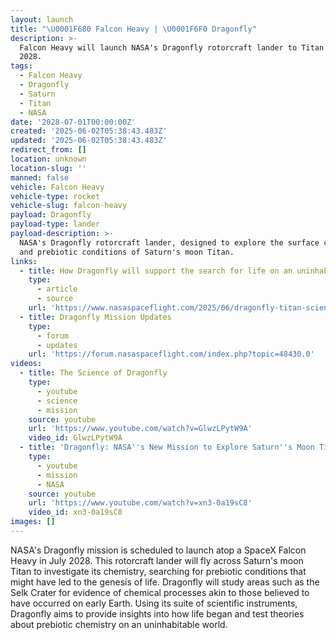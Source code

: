 ```yaml
---
layout: launch
title: "\U0001F680 Falcon Heavy | \U0001F6F0 Dragonfly"
description: >-
  Falcon Heavy will launch NASA's Dragonfly rotorcraft lander to Titan in July
  2028.
tags:
  - Falcon Heavy
  - Dragonfly
  - Saturn
  - Titan
  - NASA
date: '2028-07-01T00:00:00Z'
created: '2025-06-02T05:38:43.483Z'
updated: '2025-06-02T05:38:43.483Z'
redirect_from: []
location: unknown
location-slug: ''
manned: false
vehicle: Falcon Heavy
vehicle-type: rocket
vehicle-slug: falcon-heavy
payload: Dragonfly
payload-type: lander
payload-description: >-
  NASA's Dragonfly rotorcraft lander, designed to explore the surface chemistry
  and prebiotic conditions of Saturn's moon Titan.
links:
  - title: How Dragonfly will support the search for life on an uninhabitable world
    type:
      - article
      - source
    url: 'https://www.nasaspaceflight.com/2025/06/dragonfly-titan-science/'
  - title: Dragonfly Mission Updates
    type:
      - forum
      - updates
    url: 'https://forum.nasaspaceflight.com/index.php?topic=48430.0'
videos:
  - title: The Science of Dragonfly
    type:
      - youtube
      - science
      - mission
    source: youtube
    url: 'https://www.youtube.com/watch?v=GlwzLPytW9A'
    video_id: GlwzLPytW9A
  - title: 'Dragonfly: NASA''s New Mission to Explore Saturn''s Moon Titan'
    type:
      - youtube
      - mission
      - NASA
    source: youtube
    url: 'https://www.youtube.com/watch?v=xn3-0a19sC8'
    video_id: xn3-0a19sC8
images: []
---
```

NASA's Dragonfly mission is scheduled to launch atop a SpaceX Falcon Heavy in July 2028. This rotorcraft lander will fly across Saturn's moon Titan to investigate its chemistry, searching for prebiotic conditions that might have led to the genesis of life. Dragonfly will study areas such as the Selk Crater for evidence of chemical processes akin to those believed to have occurred on early Earth. Using its suite of scientific instruments, Dragonfly aims to provide insights into how life began and test theories about prebiotic chemistry on an uninhabitable world.
